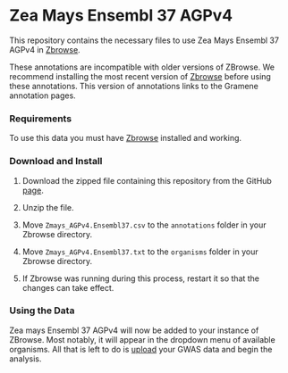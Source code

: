 # Zea Mays Ensembl 37 AGPv4

This repository contains the necessary files to use Zea Mays Ensembl 37 AGPv4 in [Zbrowse](https://github.com/baxterlabZbrowse/ZBrowse).

These annotations are incompatible with older versions of ZBrowse. We recommend installing the most recent version of [Zbrowse](https://github.com/baxterlabZbrowse/ZBrowse) before using these annotations. This version of annotations links to the Gramene annotation pages.

### Requirements

To use this data you must have [Zbrowse](https://github.com/baxterlabZbrowse/ZBrowse) installed and working.

### Download and Install

1. Download the zipped file containing this repository from the GitHub [page](https://github.com/baxterlabZbrowse/Zea-Mays-Ensembl37-agp-v4).

2. Unzip the file.

3. Move `Zmays_AGPv4.Ensembl37.csv` to the `annotations` folder in your Zbrowse directory.

4. Move `Zmays_AGPv4.Ensembl37.txt` to the `organisms` folder in your Zbrowse directory.

5. If Zbrowse was running during this process, restart it so that the changes can take effect.

### Using the Data

Zea mays Ensembl 37 AGPv4 will now be added to your instance of ZBrowse. Most notably, it will appear 
in the dropdown menu of available organisms. All that is left to do is [upload](http://media.wix.com/ugd/52737a_2a65d0deb3bd4da2b5c0190c0de343ca.pdf)
your GWAS data and begin the analysis.
